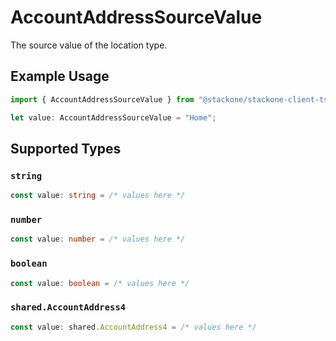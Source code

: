 # AccountAddressSourceValue

The source value of the location type.

## Example Usage

```typescript
import { AccountAddressSourceValue } from "@stackone/stackone-client-ts/sdk/models/shared";

let value: AccountAddressSourceValue = "Home";
```

## Supported Types

### `string`

```typescript
const value: string = /* values here */
```

### `number`

```typescript
const value: number = /* values here */
```

### `boolean`

```typescript
const value: boolean = /* values here */
```

### `shared.AccountAddress4`

```typescript
const value: shared.AccountAddress4 = /* values here */
```

